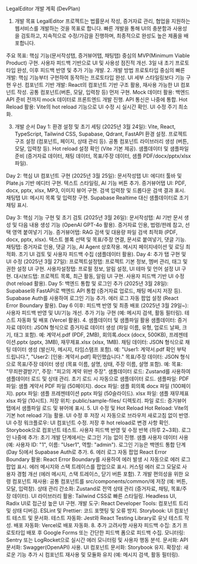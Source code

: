 LegalEditor 개발 계획 (DevPlan)
1. 개발 목표
LegalEditor 프로젝트는 법률문서 작성, 증거자료 관리, 협업을 지원하는 웹서비스를 개발하는 것을 목표로 합니다. 빠른 개발을 통해 UI의 충분함과 사용성을 검토하고, 지속적으로 수정/가감을 진행하며, 최종적으로 완성도 높은 제품을 배포합니다.

주요 목표:
핵심 기능(문서작성탭, 증거뷰어탭, 채팅탭) 중심의 MVP(Minimum Viable Product) 구현.
사용자 피드백 기반으로 UI 및 사용성 점진적 개선.
3일 내 초기 프로토타입 완성, 이후 피드백 반영 및 추가 기능 개발.
2. 개발 방법
프로토타입 중심의 빠른 개발:
핵심 기능부터 구현하여 동작하는 프로토타입 완성.
UI 세부 스타일링보다 기능 구현 우선.
컴포넌트 기반 개발:
React의 컴포넌트 기반 구조 활용, 재사용 가능한 UI 컴포넌트 작성.
공통 컴포넌트(버튼, 모달, 입력창 등) 먼저 구현.
Mock 데이터 활용:
백엔드 API 준비 전까지 mock 데이터로 프론트엔드 개발 진행.
API 통신은 나중에 통합.
Hot Reload 활용:
Vite의 hot reload 기능으로 UI 수정 시 실시간 확인.
UI 수정 주기 최소화.

3. 개발 순서
Day 1: 환경 설정 및 초기 세팅 (2025년 3월 24일):
Vite, React, TypeScript, Tailwind CSS, Supabase, Qdrant, FastAPI 환경 설정.
프로젝트 구조 설정 (컴포넌트, 페이지, 상태 관리 등).
공통 컴포넌트 라이브러리 생성 (버튼, 모달, 입력창 등).
Hot reload 설정 확인 (Vite 기본 제공).
샘플데이터 및 샘플파일 준비 (증거자료 데이터, 채팅 데이터, 목표/주장 데이터, 샘플 PDF/docx/pptx/xlsx 파일).

Day 2: 핵심 UI 컴포넌트 구현 (2025년 3월 25일):
문서작성탭 UI:
에디터 툴바 및 Plate.js 기반 에디터 구현.
텍스트 스타일링, AI 기능 버튼 추가.
증거뷰어탭 UI:
PDF, docx, pptx, xlsx, MP3, 이미지 뷰어 구현.
검색 입력창 및 드롭다운 검색 결과 표시.
채팅탭 UI:
메시지 목록 및 입력창 구현.
Supabase Realtime 대신 샘플데이터로 초기 채팅 표시.

Day 3: 핵심 기능 구현 및 초기 검토 (2025년 3월 26일):
문서작성탭:
AI 기반 문서 생성 및 다음 내용 생성 기능 (OpenAI GPT-4o 활용).
증거자료 인용, 법령/판례 참고, 선택 영역 붙여넣기 기능.
증거뷰어탭:
RAG 검색 및 대용량 파일 검색 최적화 (PDF, docx, pptx, xlsx).
텍스트 블록 선택 및 목표/주장 연결, 문서로 붙여넣기, 댓글 기능.
채팅탭:
증거자료 인용, 댓글 기능, AI Agent 상호작용.
메시지 페이지네이션 및 로딩 최적화.
초기 UI 검토 및 사용자 피드백 수집 (샘플데이터 활용).
Day 4: 추가 탭 구현 및 UI 수정 (2025년 3월 27일):
프로젝트설정탭:
프로젝트 기본 정보, 멤버 관리, 태그 및 권한 설정 UI 구현.
사용자설정탭:
프로필 정보, 알림 설정, UI 테마 및 언어 설정 UI 구현.
대시보드탭:
프로젝트 목록, 최근 활동, 알림 UI 구현.
사용자 피드백 기반 UI 수정 (hot reload 활용).
Day 5: 백엔드 통합 및 로그인 추가 (2025년 3월 28일):
Supabase와 FastAPI로 백엔드 API 통합 (증거자료 업로드, 채팅 메시지 저장 등).
Supabase Auth를 사용하여 로그인 기능 추가.
에러 로그 자동 팝업 설정 (React Error Boundary 활용).
Day 6 이후: 피드백 반영 및 최종 배포 (2025년 3월 29일~):
사용자 피드백 반영 및 UI/기능 개선.
추가 기능 구현 (예: 메시지 검색, 활동 필터링).
테스트 자동화 및 배포 (Vercel 활용).
4. 샘플데이터 및 샘플파일 활용
샘플데이터:
증거자료 데이터:
JSON 형식으로 증거자료 데이터 생성 (파일 이름, 유형, 업로드 날짜, 크기, 태그 포함).
예: 계약서.pdf (PDF, 2MB), 회의록.docx (docx, 500KB), 프레젠테이션.pptx (pptx, 3MB), 재무제표.xlsx (xlsx, 1MB).
채팅 데이터:
JSON 형식으로 채팅 데이터 생성 (발신자, 메시지, 타임스탬프 포함).
예: "User1: 계약서.pdf 확인 부탁드립니다.", "User2: [인용: 계약서.pdf] 확인했습니다."
목표/주장 데이터:
JSON 형식으로 목표/주장 데이터 생성 (목표 이름, 설명, 상태, 주장 이름, 설명 포함).
예: 목표: "무죄판결받기", 주장: "피고의 계약 위반 주장".
샘플데이터 로드:
Zustand를 사용하여 샘플데이터 로드 및 상태 관리.
초기 로드 시 자동으로 샘플데이터 로드.
샘플파일:
PDF 파일: 샘플 계약서 PDF 파일 (50페이지).
docx 파일: 샘플 회의록 docx 파일 (100페이지).
pptx 파일: 샘플 프레젠테이션 pptx 파일 (50슬라이드).
xlsx 파일: 샘플 재무제표 xlsx 파일 (10시트).
저장 위치: public/sample-files/ 디렉토리.
파일 로드: 증거뷰어탭에서 샘플파일 로드 및 뷰어에 표시.
5. UI 수정 및 Hot Reload
Hot Reload:
Vite의 기본 hot reload 기능 활용.
UI 수정 후 저장 시 자동으로 브라우저 새로고침 없이 반영.
UI 수정 워크플로우:
UI 컴포넌트 수정.
저장 후 hot reload로 변경 사항 확인.
Storybook으로 컴포넌트 테스트.
사용자 피드백 반영 및 수정 반복 (하루 2~3회).
로그인 나중에 추가:
초기 개발 단계에서는 로그인 기능 없이 진행.
샘플 사용자 데이터 사용 (예: 사용자 ID: "1", 이름: "User1", 역할: "admin").
로그인 기능은 백엔드 통합 단계(Day 5)에서 Supabase Auth로 추가.
6. 에러 로그 자동 팝업
React Error Boundary 활용:
React Error Boundary를 사용하여 에러 발생 시 자동으로 에러 로그 팝업 표시.
에러 메시지와 스택 트레이스를 팝업으로 표시.
커스텀 에러 로그 모달로 사용자 경험 개선 (에러 메시지, 스택 트레이스, 닫기 버튼 포함).
7. 개발 편의성을 위한 요령
컴포넌트 재사용:
공통 컴포넌트를 src/components/common/에 저장 (예: 버튼, 모달, 입력창).
상태 관리 간소화:
Zustand로 전역 상태 관리 (증거자료, 채팅, 목표/주장 데이터).
UI 라이브러리 활용:
Tailwind CSS로 빠른 스타일링.
Headless UI, Radix UI로 접근성 높은 UI 구현.
개발 도구:
React Developer Tools: 컴포넌트 트리 및 상태 디버깅.
ESLint 및 Prettier: 코드 포맷팅 및 오류 방지.
Storybook: UI 컴포넌트 테스트 및 문서화.
테스트 자동화:
Jest와 React Testing Library로 유닛 테스트 작성.
배포 자동화:
Vercel로 배포 자동화.
8. 추가 고려사항
사용자 피드백 수집:
초기 프로토타입 배포 후 Google Forms 또는 간단한 피드백 폼으로 피드백 수집.
모니터링:
Sentry 또는 LogRocket으로 실시간 에러 모니터링 및 사용자 행동 분석.
문서화:
API 문서화: Swagger(OpenAPI) 사용.
UI 컴포넌트 문서화: Storybook 유지.
확장성:
새로운 기능 추가 시 컴포넌트 재사용 및 모듈화 유지 (예: 메시지 검색, 활동 필터링).